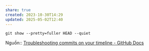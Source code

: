 ```yaml
---
share: true
created: 2023-10-30T14:29
updated: 2025-05-02T12:40
---
```

```git
git show --pretty=fuller HEAD --quiet
```
Nguồn:: [Troubleshooting commits on your timeline - GitHub Docs](https://docs.github.com/en/account-and-profile/setting-up-and-managing-your-github-profile/managing-contribution-settings-on-your-profile/troubleshooting-commits-on-your-timeline#how-github-uses-the-git-author-date-and-commit-date)